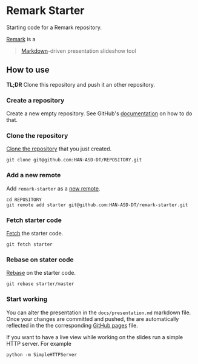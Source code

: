 # Remark Starter
Starting code for a Remark repository.

[Remark][remark] is a

> [Markdown][markdown]-driven presentation slideshow tool 

## How to use
**TL;DR** Clone this repository and push it an other repository.

### Create a repository
Create a new empty repository. See GitHub's [documentation][create] on how to do
that.

### Clone the repository
[Clone the repository][clone] that you just created.

```shell
git clone git@github.com:HAN-ASD-DT/REPOSITORY.git
```

### Add a new remote
Add `remark-starter` as a [new remote][remote].

```shell
cd REPOSITORY
git remote add starter git@github.com:HAN-ASD-DT/remark-starter.git
```

### Fetch starter code
[Fetch][fetch] the starter code.

```shell
git fetch starter
```

### Rebase on stater code
[Rebase][rebase] on the starter code.

```shell
git rebase starter/master
```

### Start working
You can alter the presentation in the `docs/presentation.md` markdown file. Once
your changes are committed and pushed, the are automatically reflected in the
the corresponding [GitHub pages][pages] file.

If you want to have a live view while working on the slides run a simple HTTP
server. For example

```shell
python -m SimpleHTTPServer
```

[remark]: https://github.com/gnab/remark
[markdown]: https://daringfireball.net/projects/markdown/
[create]: https://help.github.com/articles/create-a-repo/
[clone]: https://help.github.com/articles/cloning-a-repository/
[remote]: https://help.github.com/articles/adding-a-remote/
[fetch]: https://help.github.com/articles/fetching-a-remote/#fetch
[rebase]: https://help.github.com/articles/about-git-rebase/
[pages]: https://pages.github.com/
